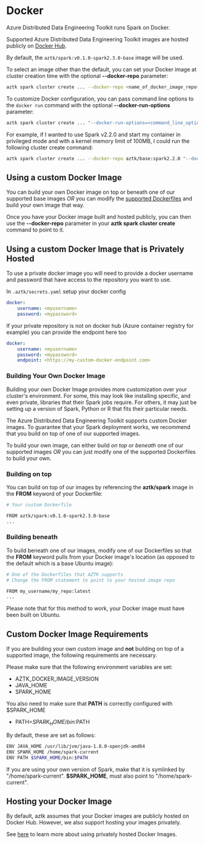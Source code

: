 # Docker
Azure Distributed Data Engineering Toolkit runs Spark on Docker.

Supported Azure Distributed Data Engineering Toolkit images are hosted publicly on [Docker Hub](https://hub.docker.com/r/aztk/spark/).

By default, the `aztk/spark:v0.1.0-spark2.3.0-base` image will be used.

To select an image other than the default, you can set your Docker image at cluster creation time with the optional **--docker-repo** parameter:

```sh
aztk spark cluster create ... --docker-repo <name_of_docker_image_repo>
```

To customize Docker configuration, you can pass command line options to the `docker run` command with the optional **--docker-run-options** parameter:

```sh
aztk spark cluster create ... "--docker-run-options=<command_line_options_for_docker_run>"
```

For example, if I wanted to use Spark v2.2.0 and start my container in privileged mode and with a kernel memory limit of 100MB,
I could run the following cluster create command:
```sh
aztk spark cluster create ... --docker-repo aztk/base:spark2.2.0 "--docker-run-options=--privileged --kernel-memory 100m"
```

## Using a custom Docker Image
You can build your own Docker image on top or beneath one of our supported base images _OR_ you can modify the [supported Dockerfiles](https://github.com/Azure/aztk/tree/v0.9.1/docker-image) and build your own image that way.

Once you have your Docker image built and hosted publicly, you can then use the **--docker-repo** parameter in your **aztk spark cluster create** command to point to it.

## Using a custom Docker Image that is Privately Hosted

To use a private docker image you will need to provide a docker username and password that have access to the repository you want to use.

In `.aztk/secrets.yaml` setup your docker config
```yaml
docker:
    username: <myusername>
    password: <mypassword>
```

If your private repository is not on docker hub (Azure container registry for example) you can provide the endpoint here too
```yaml
docker:
    username: <myusername>
    password: <mypassword>
    endpoint: <https://my-custom-docker-endpoint.com>
```

### Building Your Own Docker Image
Building your own Docker Image provides more customization over your cluster's environment. For some, this may look like installing specific, and even private, libraries that their Spark jobs require. For others, it may just be setting up a version of Spark, Python or R that fits their particular needs.

The Azure Distributed Data Engineering Toolkit supports custom Docker images. To guarantee that your Spark deployment works, we recommend that you build on top of one of our supported images.

To build your own image, can either build _on top_ or _beneath_ one of our supported images _OR_ you can just modify one of the supported Dockerfiles to build your own.

### Building on top 
You can build on top of our images by referencing the __aztk/spark__ image in the **FROM** keyword of your Dockerfile:
```sh
# Your custom Dockerfile

FROM aztk/spark:v0.1.0-spark2.3.0-base
...

```

### Building beneath 
To build beneath one of our images, modify one of our Dockerfiles so that the **FROM** keyword pulls from your Docker image's location (as opposed to the default which is a base Ubuntu image):
```sh
# One of the Dockerfiles that AZTK supports
# Change the FROM statement to point to your hosted image repo

FROM my_username/my_repo:latest
...
```

Please note that for this method to work, your Docker image must have been built on Ubuntu.

## Custom Docker Image Requirements
If you are building your own custom image and __not__ building on top of a supported image, the following requirements are necessary.

Please make sure that the following environment variables are set: 
- AZTK_DOCKER_IMAGE_VERSION
- JAVA_HOME
- SPARK_HOME

You also need to make sure that __PATH__ is correctly configured with $SPARK_HOME
- PATH=$SPARK_HOME/bin:$PATH

By default, these are set as follows:
``` sh
ENV JAVA_HOME /usr/lib/jvm/java-1.8.0-openjdk-amd64
ENV SPARK_HOME /home/spark-current
ENV PATH $SPARK_HOME/bin:$PATH
```

If you are using your own version of Spark, make that it is symlinked by "/home/spark-current". **$SPARK_HOME**, must also point to "/home/spark-current".

## Hosting your Docker Image
By default, aztk assumes that your Docker images are publicly hosted on Docker Hub. However, we also support hosting your images privately.

See [here](12-docker-image.html#using-a-custom-docker-image-that-is-privately-hosted) to learn more about using privately hosted Docker Images.
